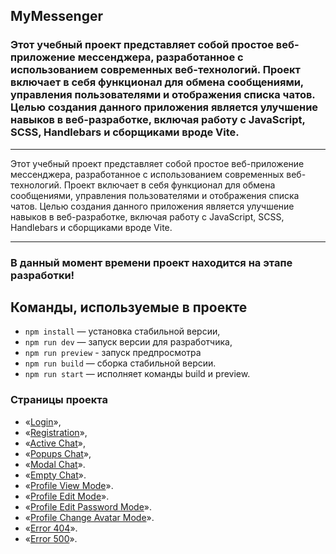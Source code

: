 ## MyMessenger

### Этот учебный проект представляет собой простое веб-приложение мессенджера, разработанное с использованием современных веб-технологий. Проект включает в себя функционал для обмена сообщениями, управления пользователями и отображения списка чатов. Целью создания данного приложения является улучшение навыков в веб-разработке, включая работу с JavaScript, SCSS, Handlebars и сборщиками вроде Vite.

---

Этот учебный проект представляет собой простое веб-приложение мессенджера, разработанное с использованием современных веб-технологий. Проект включает в себя функционал для обмена сообщениями, управления пользователями и отображения списка чатов. Целью создания данного приложения является улучшение навыков в веб-разработке, включая работу с JavaScript, SCSS, Handlebars и сборщиками вроде Vite.

---

### В данный момент времени проект находится на этапе разработки!

## Команды, используемые в проекте

- `npm install` — установка стабильной версии,
- `npm run dev` — запуск версии для разработчика,
- `npm run preview` - запуск предпросмотра
- `npm run build` — сборка стабильной версии.
- `npm run start` — исполняет команды build и preview.

### **Страницы проекта**

- «[Login](https://ypraktikum.netlify.app/index.html#login)»,
- «[Registration](https://ypraktikum.netlify.app/index.html#registration)»,
- «[Active Chat](https://ypraktikum.netlify.app/index.html#activeChatPage)»,
- «[Popups Chat](https://ypraktikum.netlify.app/index.html#popupsChatPage)»,
- «[Modal Chat](https://ypraktikum.netlify.app/index.html#modalChatPage)».
- «[Empty Chat](https://ypraktikum.netlify.app/index.html#emptyChatPage)».
- «[Profile View Mode](https://ypraktikum.netlify.app/index.html#profilePageViewMode)».
- «[Profile Edit Mode](https://ypraktikum.netlify.app/index.html#profilePageEditMode)».
- «[Profile Edit Password Mode](https://ypraktikum.netlify.app/index.html#profilePageEditPasswordMode)».
- «[Profile Change Avatar Mode](https://ypraktikum.netlify.app/index.html#profilePageChangeAvatarMode)».
- «[Error 404](https://ypraktikum.netlify.app/index.html#errorPage404)».
- «[Error 500](https://ypraktikum.netlify.app/index.html#errorPage500)».
